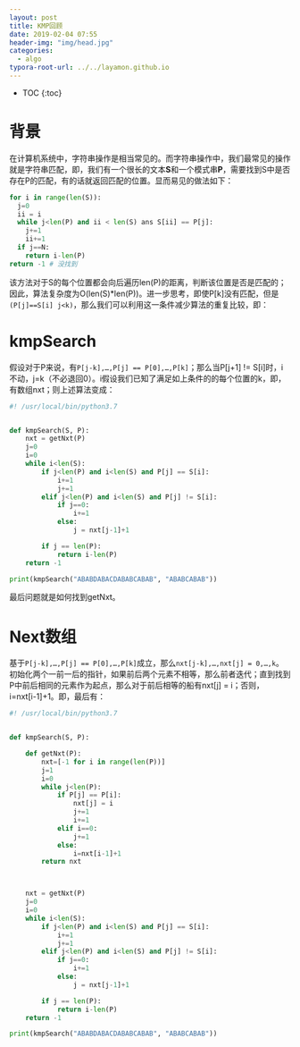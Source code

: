 ```yaml
---
layout: post
title: KMP回顾
date: 2019-02-04 07:55
header-img: "img/head.jpg"
categories: 
  - algo
typora-root-url: ../../layamon.github.io
---
```

* TOC
{:toc}
# 背景

在计算机系统中，字符串操作是相当常见的。而字符串操作中，我们最常见的操作就是字符串匹配，即，我们有一个很长的文本**S**和一个模式串**P**，需要找到S中是否存在P的匹配，有的话就返回匹配的位置。显而易见的做法如下：

```python
for i in range(len(S)):
  j=0
  ii = i
  while j<len(P) and ii < len(S) ans S[ii] == P[j]:
    j+=1
    ii+=1
  if j==N:
    return i-len(P)
return -1 # 没找到	
```

该方法对于S的每个位置都会向后遍历len(P)的距离，判断该位置是否是匹配的；因此，算法复杂度为O(len(S)*len(P))。进一步思考，即使P[k]没有匹配，但是`(P[j]==S[i] j<k)`，那么我们可以利用这一条件减少算法的重复比较，即：

# kmpSearch

假设对于P来说，有`P[j-k],…,P[j] == P[0],…,P[k]`；那么当P[j+1] != S[i]时，i不动，j=k（不必退回0）。i假设我们已知了满足如上条件的的每个位置的k，即，有数组nxt；则上述算法变成：

```python
#! /usr/local/bin/python3.7


def kmpSearch(S, P):
    nxt = getNxt(P)
    j=0
    i=0
    while i<len(S):
        if j<len(P) and i<len(S) and P[j] == S[i]:
            i+=1
            j+=1
        elif j<len(P) and i<len(S) and P[j] != S[i]:
            if j==0:
                i+=1
            else:
                j = nxt[j-1]+1

        if j == len(P):
            return i-len(P)
    return -1

print(kmpSearch("ABABDABACDABABCABAB", "ABABCABAB"))
```

最后问题就是如何找到getNxt。

# Next数组

基于`P[j-k],…,P[j] == P[0],…,P[k]`成立，那么`nxt[j-k],…,nxt[j] = 0,…,k`。初始化两个一前一后的指针，如果前后两个元素不相等，那么前者迭代；直到找到P中前后相同的元素作为起点，那么对于前后相等的船有nxt[j] = i；否则，i=nxt[i-1]+1。即，最后有：

```python
#! /usr/local/bin/python3.7


def kmpSearch(S, P):

    def getNxt(P):
        nxt=[-1 for i in range(len(P))]
        j=1
        i=0
        while j<len(P):
            if P[j] == P[i]:
                nxt[j] = i
                j+=1
                i+=1
            elif i==0:
                j+=1
            else:
                i=nxt[i-1]+1
        return nxt



    nxt = getNxt(P)
    j=0
    i=0
    while i<len(S):
        if j<len(P) and i<len(S) and P[j] == S[i]:
            i+=1
            j+=1
        elif j<len(P) and i<len(S) and P[j] != S[i]:
            if j==0:
                i+=1
            else:
                j = nxt[j-1]+1

        if j == len(P):
            return i-len(P)
    return -1

print(kmpSearch("ABABDABACDABABCABAB", "ABABCABAB"))
```



